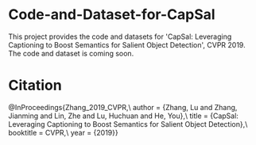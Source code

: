 # Code-and-Dataset-for-CapSal
This project provides the code and datasets for 'CapSal: Leveraging Captioning to Boost Semantics for Salient Object Detection', CVPR 2019.
The code and dataset is coming soon.

# Citation
@InProceedings{Zhang_2019_CVPR,\\
        author = {Zhang, Lu and Zhang, Jianming and Lin, Zhe and Lu, Huchuan and He, You},\\
        title = {CapSal: Leveraging Captioning to Boost Semantics for Salient Object Detection},\\
        booktitle = CVPR,\\
        year = {2019}}
